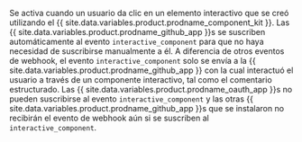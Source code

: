 Se activa cuando un usuario da clic en un elemento interactivo que se creó utilizando el {{ site.data.variables.product.prodname_component_kit }}. Las {{ site.data.variables.product.prodname_github_app }}s se suscriben automáticamente al evento `interactive_component` para que no haya necesidad de suscribirse manualmente a él. A diferencia de otros eventos de webhook, el evento `interactive_component` solo se envía a la {{ site.data.variables.product.prodname_github_app }} con la cual interactuó el usuario a través de un componente interactivo, tal como el comentario estructurado. Las {{ site.data.variables.product.prodname_oauth_app }}s no pueden suscribirse al evento `interactive_component` y las otras {{ site.data.variables.product.prodname_github_app }}s que se instalaron no recibirán el evento de webhook aún si se suscriben al `interactive_component`.